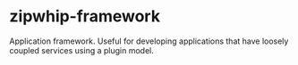 zipwhip-framework
=================

Application framework. Useful for developing applications that have loosely coupled services using a plugin model.
